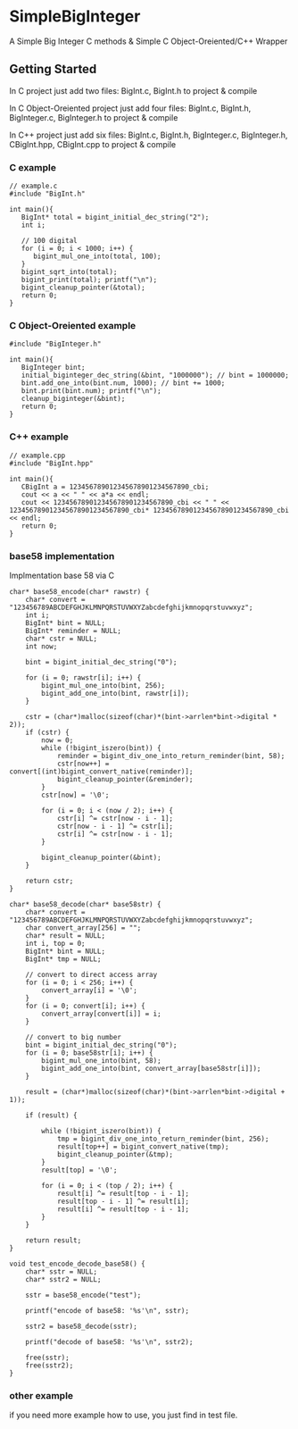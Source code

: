 # SimpleBigInteger

A Simple Big Integer C methods & Simple C Object-Oreiented/C++ Wrapper

## Getting Started
In C project just add two files: BigInt.c, BigInt.h to project & compile

In C Object-Oreiented project just add four files: BigInt.c, BigInt.h, BigInteger.c, BigInteger.h to project & compile

In C++ project just add six files: BigInt.c, BigInt.h, BigInteger.c, BigInteger.h, CBigInt.hpp, CBigInt.cpp to project & compile

### C example
```
// example.c
#include "BigInt.h"

int main(){
   BigInt* total = bigint_initial_dec_string("2");
   int i;

   // 100 digital
   for (i = 0; i < 1000; i++) {
      bigint_mul_one_into(total, 100);
   }
   bigint_sqrt_into(total);
   bigint_print(total); printf("\n");
   bigint_cleanup_pointer(&total);
   return 0;
}
```

### C Object-Oreiented example
```
#include "BigInteger.h"

int main(){
   BigInteger bint;
   initial_biginteger_dec_string(&bint, "1000000"); // bint = 1000000;
   bint.add_one_into(bint.num, 1000); // bint += 1000;
   bint.print(bint.num); printf("\n");
   cleanup_biginteger(&bint);
   return 0;
}
```

### C++ example
```
// example.cpp
#include "BigInt.hpp"

int main(){
   CBigInt a = 123456789012345678901234567890_cbi;
   cout << a << " " << a*a << endl;
   cout << 123456789012345678901234567890_cbi << " " << 123456789012345678901234567890_cbi* 123456789012345678901234567890_cbi << endl;
   return 0;
}
```

### base58 implementation

Implmentation base 58 via C

```
char* base58_encode(char* rawstr) {
	char* convert = "123456789ABCDEFGHJKLMNPQRSTUVWXYZabcdefghijkmnopqrstuvwxyz";
	int i;
	BigInt* bint = NULL;
	BigInt* reminder = NULL;
	char* cstr = NULL;
	int now;

	bint = bigint_initial_dec_string("0");

	for (i = 0; rawstr[i]; i++) {
		bigint_mul_one_into(bint, 256);
		bigint_add_one_into(bint, rawstr[i]);
	}

	cstr = (char*)malloc(sizeof(char)*(bint->arrlen*bint->digital * 2));
	if (cstr) {
		now = 0;
		while (!bigint_iszero(bint)) {
			reminder = bigint_div_one_into_return_reminder(bint, 58);
			cstr[now++] = convert[(int)bigint_convert_native(reminder)];
			bigint_cleanup_pointer(&reminder);
		}
		cstr[now] = '\0';

		for (i = 0; i < (now / 2); i++) {
			cstr[i] ^= cstr[now - i - 1];
			cstr[now - i - 1] ^= cstr[i];
			cstr[i] ^= cstr[now - i - 1];
		}

		bigint_cleanup_pointer(&bint);
	}

	return cstr;
}

char* base58_decode(char* base58str) {
	char* convert = "123456789ABCDEFGHJKLMNPQRSTUVWXYZabcdefghijkmnopqrstuvwxyz";
	char convert_array[256] = "";
	char* result = NULL;
	int i, top = 0;
	BigInt* bint = NULL;
	BigInt* tmp = NULL;

	// convert to direct access array
	for (i = 0; i < 256; i++) {
		convert_array[i] = '\0';
	}
	for (i = 0; convert[i]; i++) {
		convert_array[convert[i]] = i;
	}

	// convert to big number
	bint = bigint_initial_dec_string("0");
	for (i = 0; base58str[i]; i++) {
		bigint_mul_one_into(bint, 58);
		bigint_add_one_into(bint, convert_array[base58str[i]]);
	}

	result = (char*)malloc(sizeof(char)*(bint->arrlen*bint->digital + 1));

	if (result) {

		while (!bigint_iszero(bint)) {
			tmp = bigint_div_one_into_return_reminder(bint, 256);
			result[top++] = bigint_convert_native(tmp);
			bigint_cleanup_pointer(&tmp);
		}
		result[top] = '\0';

		for (i = 0; i < (top / 2); i++) {
			result[i] ^= result[top - i - 1];
			result[top - i - 1] ^= result[i];
			result[i] ^= result[top - i - 1];
		}
	}

	return result;
}

void test_encode_decode_base58() {
	char* sstr = NULL;
	char* sstr2 = NULL;

	sstr = base58_encode("test");

	printf("encode of base58: '%s'\n", sstr);

	sstr2 = base58_decode(sstr);

	printf("decode of base58: '%s'\n", sstr2);

	free(sstr);
	free(sstr2);
}

```

### other example

if you need more example how to use,
you just find in test file.

